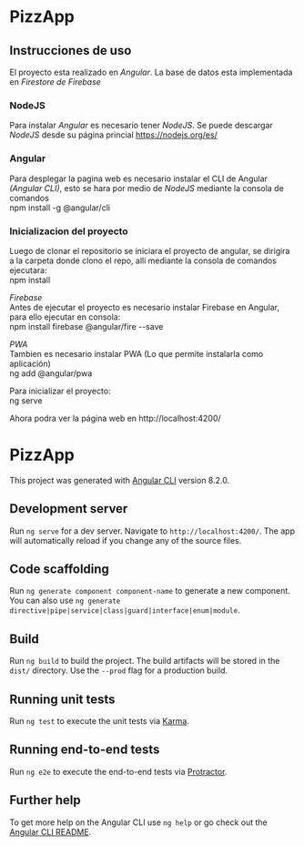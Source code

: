 # PizzApp
## Instrucciones de uso
El proyecto esta realizado en *Angular*. La base de datos esta implementada en *Firestore de Firebase*
### NodeJS
Para instalar *Angular* es necesario tener *NodeJS*.
Se puede descargar *NodeJS* desde su página princial https://nodejs.org/es/
### Angular
Para desplegar la pagina web es necesario instalar el CLI de Angular *(Angular CLI)*, esto se hara por medio de *NodeJS* mediante la consola de comandos  
npm install -g @angular/cli  
### Inicializacion del proyecto  
Luego de clonar el repositorio se iniciara el proyecto de angular, se dirigira a la carpeta donde clono el repo, allí mediante la consola de comandos ejecutara:  
npm install   

*Firebase*  
Antes de ejecutar el proyecto es necesario instalar Firebase en Angular, para ello ejecutar en consola:  
npm install firebase @angular/fire --save   

*PWA*  
Tambien es necesario instalar PWA (Lo que permite  instalarla como aplicación)  
ng add @angular/pwa  

Para inicializar el proyecto:  
ng serve   

Ahora podra ver la página web en http://localhost:4200/  


# PizzApp

This project was generated with [Angular CLI](https://github.com/angular/angular-cli) version 8.2.0.

## Development server

Run `ng serve` for a dev server. Navigate to `http://localhost:4200/`. The app will automatically reload if you change any of the source files.

## Code scaffolding

Run `ng generate component component-name` to generate a new component. You can also use `ng generate directive|pipe|service|class|guard|interface|enum|module`.

## Build

Run `ng build` to build the project. The build artifacts will be stored in the `dist/` directory. Use the `--prod` flag for a production build.

## Running unit tests

Run `ng test` to execute the unit tests via [Karma](https://karma-runner.github.io).

## Running end-to-end tests

Run `ng e2e` to execute the end-to-end tests via [Protractor](http://www.protractortest.org/).

## Further help

To get more help on the Angular CLI use `ng help` or go check out the [Angular CLI README](https://github.com/angular/angular-cli/blob/master/README.md).
